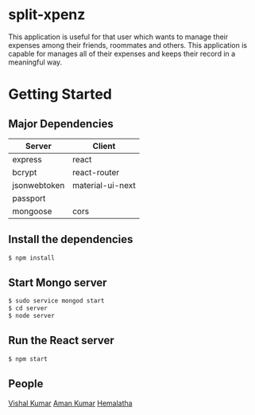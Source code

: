 #  split-xpenz

This application is useful for that user which wants to manage their expenses among their friends, roommates and others. This application is capable for  manages all of their expenses and keeps their record in a meaningful way.


# Getting Started
## Major Dependencies
| Server | Client|
|--|-|
| express | react |
| bcrypt | react-router |
|jsonwebtoken|material-ui-next|
| passport|
| mongoose |  cors|

## Install the dependencies
```bash
$ npm install
```

## Start Mongo server
```bash
$ sudo service mongod start
$ cd server
$ node server
```
## Run the React server
```bash
$ npm start
```

## People
[Vishal Kumar](https://gitlab.com/vishal.kumar3)
[Aman Kumar](https://gitlab.com/aman.kumar3)
[Hemalatha](https://gitlab.com/hemaganesan)


